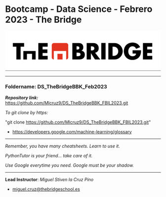 # Bootcamp - Data Science - Febrero 2023 - The Bridge


![The Bridge](/Presentaciones//img/TheBridge_logo.png)

----------

### **Foldername**: DS_TheBridgeBBK_Feb2023

***Repository link:*** https://github.com/Mlcruz9/DS_TheBridgeBBK_FBIL2023.git

*To git clone by https:*

"git clone https://github.com/Mlcruz9/DS_TheBridgeBBK_FBIL2023.git"

- https://developers.google.com/machine-learning/glossary


---------

*Remember, you have many cheatsheets. Learn to use it.*

*PythonTutor is your friend... take care of it.*

*Use Google everytime you need. Google must be your shadow.*

---------

**Lead Instructor**: *Miguel Stiven la Cruz Pino*

- miguel.cruz@thebridgeschool.es